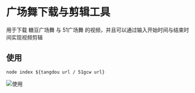 # 广场舞下载与剪辑工具
用于下载 糖豆广场舞 与 51广场舞 的视频，并且可以通过输入开始时间与结束时间实现视频剪辑

## 使用
```
node index ${tangdou url / 51gcw url}
```

![使用](https://user-gold-cdn.xitu.io/2019/11/12/16e5b6969ce9da8d?imageView2/0/w/1280/h/960/format/webp/ignore-error/1)
